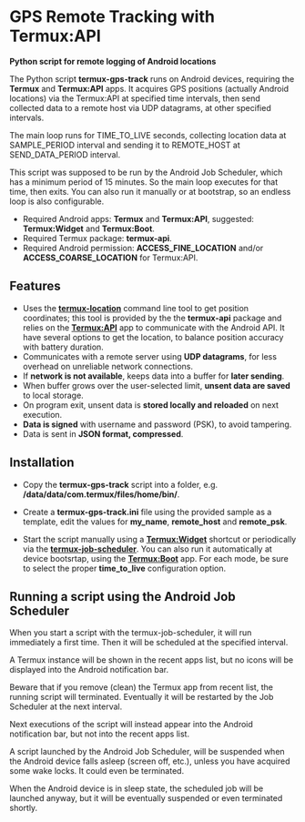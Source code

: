 # GPS Remote Tracking with Termux:API

**Python script for remote logging of Android locations**

The Python script **termux-gps-track** runs on Android devices, 
requiring the **Termux** and **Termux:API** apps. It acquires 
GPS positions (actually Android locations) via the Termux:API at 
specified time intervals, then send collected data to a remote 
host via UDP datagrams, at other specified intervals.
    
The main loop runs for TIME_TO_LIVE seconds, collecting location
data at SAMPLE_PERIOD interval and sending it to REMOTE_HOST at
SEND_DATA_PERIOD interval.

This script was supposed to be run by the Android Job Scheduler, 
which has a minimum period of 15 minutes. So the main loop 
executes for that time, then exits. You can also run it manually 
or at bootstrap, so an endless loop is also configurable.

* Required Android apps: **Termux** and **Termux:API**, 
suggested: **Termux:Widget** and **Termux:Boot**.
* Required Termux package: **termux-api**.
* Required Android permission: **ACCESS_FINE_LOCATION** and/or
**ACCESS_COARSE_LOCATION** for Termux:API.

## Features

* Uses the 
**[termux-location](https://wiki.termux.com/wiki/Termux-location)** 
command line tool to get position coordinates; this tool is 
provided by the the **termux-api** package and relies on the 
**[Termux:API](https://wiki.termux.com/wiki/Termux:API)** app to 
communicate with the Android API. It have several options to get 
the location, to balance position accuracy with battery 
duration.
* Communicates with a remote server using **UDP datagrams**, for 
less overhead on unreliable network connections.
* If **network is not available**, keeps data into a buffer for 
**later sending**.
* When buffer grows over the user-selected limit, **unsent data 
are saved** to local storage.
* On program exit, unsent data is **stored locally and 
reloaded** on next execution.
* **Data is signed** with username and password (PSK), to avoid 
tampering.
* Data is sent in **JSON format, compressed**.

## Installation

* Copy the **termux-gps-track** script into a folder, e.g.
**/data/data/com.termux/files/home/bin/**.
* Create a **termux-gps-track.ini** file using the provided 
sample as a template, edit the values for **my_name**, 
**remote_host** and **remote_psk**.

* Start the script manually using a 
**[Termux:Widget](https://wiki.termux.com/wiki/Termux:Widget)** 
shortcut or periodically via the 
**[termux-job-scheduler](https://wiki.termux.com/wiki/Termux-job-scheduler)**. 
You can also run it automatically at device bootsrtap, using the 
**[Termux:Boot](https://wiki.termux.com/wiki/Termux:Boot)** app. 
For each mode, be sure to select the proper **time_to_live** 
configuration option.

## Running a script using the Android Job Scheduler

When you start a script with the termux-job-scheduler, it will 
run immediately a first time. Then it will be scheduled at the 
specified interval.

A Termux instance will be shown in the recent apps list, but no 
icons will be displayed into the Android notification bar.

Beware that if you remove (clean) the Termux app from recent 
list, the running script will terminated. Eventually it will be 
restarted by the Job Scheduler at the next interval.

Next executions of the script will instead appear into the
Android notification bar, but not into the recent apps list.

A script launched by the Android Job Scheduler, will be 
suspended when the Android device falls asleep (screen off, 
etc.), unless you have acquired some wake locks. It could even 
be terminated.

When the Android device is in sleep state, the scheduled
job will be launched anyway, but it will be eventually
suspended or even terminated shortly. 
